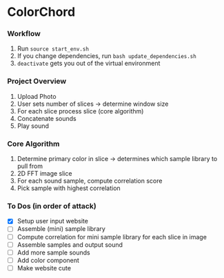 # ColorChord

### Workflow
1. Run `source start_env.sh`
2. If you change dependencies, run `bash update_dependencies.sh`
3. `deactivate` gets you out of the virtual environment

### Project Overview
1. Upload Photo
2. User sets number of slices -> determine window size
3. For each slice process slice (core algorithm)
4. Concatenate sounds
5. Play sound

### Core Algorithm
1. Determine primary color in slice -> determines which sample library to pull from
2. 2D FFT image slice
3. For each sound sample, compute correlation score
4. Pick sample with highest correlation

### To Dos (in order of attack)
- [x] Setup user input website
- [ ] Assemble (mini) sample library
- [ ] Compute correlation for mini sample library for each slice in image
- [ ] Assemble samples and output sound
- [ ] Add more sample sounds
- [ ] Add color component
- [ ] Make website cute
